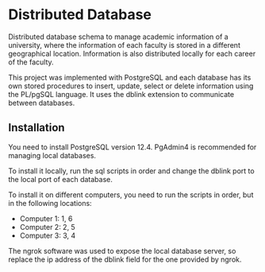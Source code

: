 # Distributed Database


Distributed database schema to manage academic information of a university, where the information of each faculty is stored in a different geographical location. Information is also distributed locally for each career of the faculty.

This project was implemented with PostgreSQL and each database has its own stored procedures to insert, update, select or delete information using the PL/pgSQL language. It uses the dblink extension to communicate between databases.

## Installation

You need to install PostgreSQL version 12.4. PgAdmin4 is recommended for managing local databases.

To install it locally, run the sql scripts in order and change the dblink port to the local port of each database.

To install it on different computers, you need to run the scripts in order, but in the following locations:
- Computer 1: 1, 6
- Computer 2: 2, 5
- Computer 3: 3, 4

The ngrok software was used to expose the local database server, so replace the ip address of the dblink field for the one provided by ngrok.
